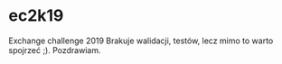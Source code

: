# ec2k19
Exchange challenge 2019
Brakuje walidacji, testów, lecz mimo to warto spojrzeć ;).
Pozdrawiam.

